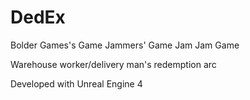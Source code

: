 # DedEx

Bolder Games's Game Jammers' Game Jam Jam Game

Warehouse worker/delivery man's redemption arc

Developed with Unreal Engine 4
